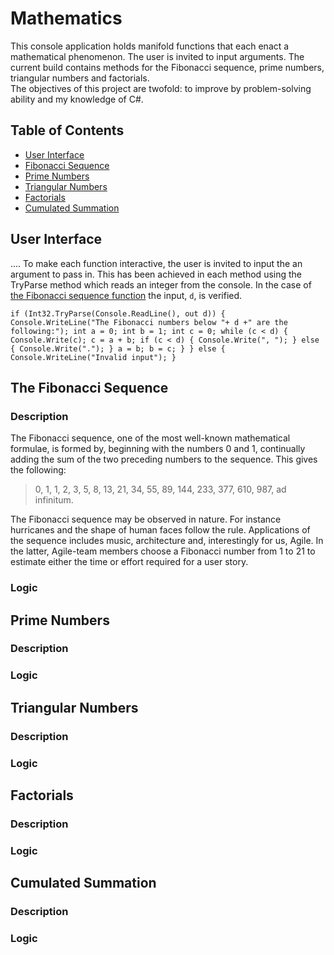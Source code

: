 # Mathematics
This console application holds manifold functions that each enact a mathematical phenomenon. The user is invited to input arguments. The current build contains methods for the Fibonacci sequence, prime numbers, triangular numbers and factorials.  
The objectives of this project are twofold: to improve by problem-solving ability and my knowledge of C#.

## Table of Contents
- [User Interface](#user-interface)
- [Fibonacci Sequence](#the-fibonacci-sequence)  
- [Prime Numbers](#prime-numbers)  
- [Triangular Numbers](#triangular-numbers)  
- [Factorials](#factorials)
- [Cumulated Summation](#cumulated-summation)  

## User Interface
....
To make each function interactive, the user is invited to input the an argument to pass in. This has been achieved in each method using the TryParse method which reads an integer from the console. In the case of [the Fibonacci sequence function](#the-fibonacci-sequence) the input, `d`, is verified. 

  `if (Int32.TryParse(Console.ReadLine(), out d))
              {
                  Console.WriteLine("The Fibonacci numbers below "+ d +" are the following:");
                  int a = 0; int b = 1; int c = 0;
                  while (c < d)
                  {
                      Console.Write(c);
                      c = a + b;
                      if (c < d)
                      {
                          Console.Write(", ");
                      } else
                      {
                          Console.Write(".");
                      }
                      a = b;
                      b = c;
                 }
              } else {
                  Console.WriteLine("Invalid input");
              }`
## The Fibonacci Sequence
### Description
The Fibonacci sequence, one of the most well-known mathematical formulae, is formed by, beginning with the numbers 0 and 1, continually adding the sum of the two preceding numbers to the sequence. This gives the following: 
> 0, 1, 1, 2, 3, 5, 8, 13, 21, 34, 55, 89, 144, 233, 377, 610, 987, ad infinitum.

The Fibonacci sequence may be observed in nature. For instance hurricanes and the shape of human faces follow the rule. Applications of the sequence includes music, architecture and, interestingly for us, Agile. In the latter, Agile-team members choose a Fibonacci number from 1 to 21 to estimate either the time or effort required for a user story. 
### Logic


## Prime Numbers
### Description
### Logic
## Triangular Numbers
### Description
### Logic
## Factorials
### Description
### Logic
## Cumulated Summation
### Description
### Logic
